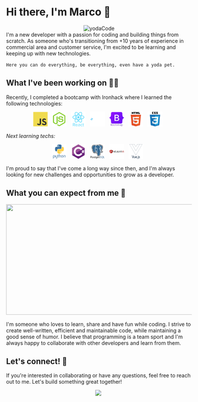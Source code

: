 # Hi there, I'm Marco 👋
<div id="header" align="center">
<img src="https://media.giphy.com/media/vLlpbDafjgHystuJ0a/giphy.gif" alt="yodaCode" width="150" /></div>
I'm a new developer with a passion for coding and building things from scratch. As someone who's transitioning from +10 years of experience in commercial area and customer service, I'm excited to be learning and keeping up with new technologies.

    Here you can do everything, be everything, even have a yoda pet.

## What I've been working on 👨‍🎓

Recently, I completed a bootcamp with Ironhack where I learned the following technologies:
<div align="center">
  <img src="https://raw.githubusercontent.com/devicons/devicon/1119b9f84c0290e0f0b38982099a2bd027a48bf1/icons/javascript/javascript-original.svg" title="JavaScript" alt="JavaScript" width="40" height="40"/>&nbsp;&nbsp;
  <img src="https://raw.githubusercontent.com/devicons/devicon/1119b9f84c0290e0f0b38982099a2bd027a48bf1/icons/nodejs/nodejs-original.svg" title="Node.js" alt="Node.js" width="40" height="40"/>&nbsp;&nbsp;
    <img src="https://raw.githubusercontent.com/devicons/devicon/master/icons/react/react-original-wordmark.svg" title="React" alt="React" width="40" height="40"/>&nbsp;&nbsp;
  <img src="https://raw.githubusercontent.com/devicons/devicon/master/icons/tailwindcss/tailwindcss-original-wordmark.svg" title="Tailwind" alt="Tailwind" width="40" height="40"/>&nbsp;&nbsp;
 <img src="https://raw.githubusercontent.com/devicons/devicon/master/icons/bootstrap/bootstrap-original-wordmark.svg" title="Bootstrap" alt="Bootstrap" width="40" height="40"/>&nbsp;&nbsp;
<img src="https://raw.githubusercontent.com/devicons/devicon/master/icons/html5/html5-original-wordmark.svg" title="HTML5" alt="HTML5" width="40" height="40"/>&nbsp;&nbsp;
<img src="https://raw.githubusercontent.com/devicons/devicon/master/icons/css3/css3-original-wordmark.svg" title="CSS" alt="CSS" width="40" height="40"/>&nbsp;&nbsp;
</div>

*Next learning techs:*
<div align="center">
<img src="https://raw.githubusercontent.com/devicons/devicon/master/icons/python/python-original-wordmark.svg" title="Python" alt="Python" width="40" height="40"/>&nbsp;&nbsp;
<img src="https://raw.githubusercontent.com/devicons/devicon/master/icons/csharp/csharp-original.svg" title="C#" alt="C#" width="40" height="40"/>&nbsp;&nbsp;
<img src="https://raw.githubusercontent.com/devicons/devicon/master/icons/postgresql/postgresql-original-wordmark.svg" title="PostgreSQL" alt="PostgreSQL" width="40" height="40"/>&nbsp;&nbsp;
<img src="https://raw.githubusercontent.com/devicons/devicon/master/icons/angularjs/angularjs-original-wordmark.svg" title="Angular" alt="Angular" width="40" height="40"/>&nbsp;&nbsp;
<img src="https://raw.githubusercontent.com/devicons/devicon/master/icons/vuejs/vuejs-line-wordmark.svg" title="Vue" alt="Vue" width="40" height="40"/>&nbsp;&nbsp;

</div>

I'm proud to say that I've come a long way since then, and I'm always looking for new challenges and opportunities to grow as a developer.

## What you can expect from me 🤔

<div align="center">
  <img src="https://media.giphy.com/media/L8K62iTDkzGX6/giphy.gif" width="600" height="300"/>
</div>

I'm someone who loves to learn, share and have fun while coding. I strive to create well-written, efficient and maintainable code, while maintaining a good sense of humor. I believe that programming is a team sport and I'm always happy to collaborate with other developers and learn from them.

## Let's connect! 💌

If you're interested in collaborating or have any questions, feel free to reach out to me.  Let's build something great together!

<div align="center">
<a href="https://www.linkedin.com/in/marco-antog/"><img src="https://img.shields.io/badge/LinkedIn-blue?logo=linkedin&logoColor=white&style=for-the-badge" /></a> <img src="https://komarev.com/ghpvc/?username=marcoantog&style=flat-square&color=blue" alt=""/></div>

